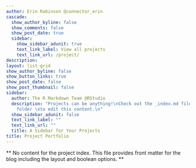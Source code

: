 ```yaml
---
author: Erin Robinson @connector_erin
cascade:
  show_author_byline: false
  show_comments: false
  show_post_date: true
  sidebar:
    show_sidebar_adunit: true
    text_link_label: View all projects
    text_link_url: /project/
description:   
layout: list-grid
show_author_byline: false
show_button_links: true
show_post_date: false
show_post_thumbnail: false
sidebar:
  author: The R Markdown Team @RStudio
  description: "Projects can be anything!\nCheck out the _index.md file in the /project
    folder \nto edit this content.\n"
  show_sidebar_adunit: false
  text_link_label: ""
  text_link_url: ""
  title: A Sidebar for Your Projects
title: Project Portfolio
---
```


** No content for the project index. This file provides front matter for the blog including the layout and boolean options. **
